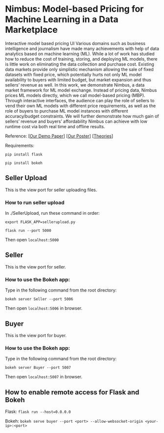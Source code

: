 # Nimbus: Model-based Pricing for Machine Learning in a Data Marketplace

Interactive model based pricing UI Various domains such as business intelligence and journalism have made many achievements with help of data analytics based on machine learning (ML). While a lot of work has studied how to reduce the cost of training, storing, and deploying ML models, there is little work on eliminating the data collection and purchase cost. Existing data markets provide only simplistic mechanism allowing the sale of fixed datasets with fixed price, which potentially hurts not only ML model availability to buyers with limited budget, but market expansion and thus sellers’ revenue as well. In this work, we demonstrate Nimbus, a data market framework for ML model exchange. Instead of pricing data, Nimbus prices ML models directly, which we call model-based pricing (MBP). Through interactive interfaces, the audience can play the role of sellers to vend their own ML models with different price requirements, as well as the role of buyers to purchase ML model instances with different accuracy/budget constraints. We will further demonstrate how much gain of sellers’ revenue and buyers’ affordability Nimbus can achieve with low runtime cost via both real time and offline results.

Reference: 
[[Our Demo Paper](https://github.com/chenleshang/Nimbus/blob/master/NimbusDemo_SIGMOD.pdf)]
[[Our Poster](https://github.com/chenleshang/Nimbus/blob/master/Nimbus_Poster.pdf)]
[[Theories](https://arxiv.org/pdf/1805.11450.pdf)]

Requirements: 

`pip install flask`

`pip install bokeh`

## Seller Upload
This is the view port for seller uploading files. 

### How to run seller upload
In ./SellerUpload, run these command in order: 

`export FLASK_APP=sellerupload.py`

`flask run --port 5000`

Then open `localhost:5000`

## Seller
This is the view port for seller. 

### How to use the Bokeh app: 
Type in the following command from the root directory: 

`bokeh server Seller --port 5006`

Then open `localhost:5006` in browser. 

## Buyer
This is the view port for buyer. 

### How to use the Bokeh app: 
Type in the following command from the root directory: 

`bokeh server Buyer --port 5007`

Then open `localhost:5007` in browser. 

## How to enable remote access for Flask and Bokeh
Flask: `flask run --host=0.0.0.0`

Bokeh: `bokeh serve buyer --port <port> --allow-websocket-origin <your-ip>:<port>`
